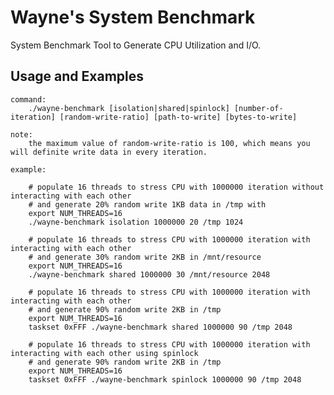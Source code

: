 # Wayne's System Benchmark

System Benchmark Tool to Generate CPU Utilization and I/O.

## Usage and Examples


	command:
		./wayne-benchmark [isolation|shared|spinlock] [number-of-iteration] [random-write-ratio] [path-to-write] [bytes-to-write]

	note:
		the maximum value of random-write-ratio is 100, which means you will definite write data in every iteration.

	example:

		# populate 16 threads to stress CPU with 1000000 iteration without interacting with each other
		# and generate 20% random write 1KB data in /tmp with
		export NUM_THREADS=16
		./wayne-benchmark isolation 1000000 20 /tmp 1024

		# populate 16 threads to stress CPU with 1000000 iteration with interacting with each other
		# and generate 30% random write 2KB in /mnt/resource
		export NUM_THREADS=16
		./wayne-benchmark shared 1000000 30 /mnt/resource 2048

		# populate 16 threads to stress CPU with 1000000 iteration with interacting with each other
		# and generate 90% random write 2KB in /tmp
		export NUM_THREADS=16
		taskset 0xFFF ./wayne-benchmark shared 1000000 90 /tmp 2048

		# populate 16 threads to stress CPU with 1000000 iteration with interacting with each other using spinlock
		# and generate 90% random write 2KB in /tmp
		export NUM_THREADS=16
		taskset 0xFFF ./wayne-benchmark spinlock 1000000 90 /tmp 2048
